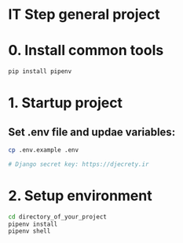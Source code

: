 # IT Step general project

# 0. Install common tools
```bash
pip install pipenv 
```

# 1. Startup project

## Set .env file and updae variables:
```bash
cp .env.example .env

# Django secret key: https://djecrety.ir
```
# 2. Setup environment
```bash
cd directory_of_your_project
pipenv install
pipenv shell
``` 
